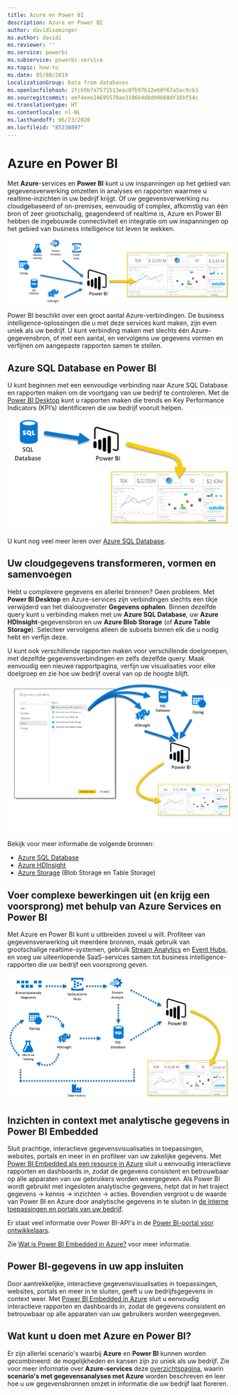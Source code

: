 ```yaml
---
title: Azure en Power BI
description: Azure en Power BI
author: davidiseminger
ms.author: davidi
ms.reviewer: ''
ms.service: powerbi
ms.subservice: powerbi-service
ms.topic: how-to
ms.date: 05/08/2019
LocalizationGroup: Data from databases
ms.openlocfilehash: 2fcb9b7a7571513eac8fb97b12e60f67a5ac9cb3
ms.sourcegitcommit: eef4eee24695570ae3186b4d8d99660df16bf54c
ms.translationtype: HT
ms.contentlocale: nl-NL
ms.lasthandoff: 06/23/2020
ms.locfileid: "85230897"
---
```

# <a name="azure-and-power-bi"></a>Azure en Power BI

Met **Azure**-services en **Power BI** kunt u uw inspanningen op het gebied van gegevensverwerking omzetten in analyses en rapporten waarmee u realtime-inzichten in uw bedrijf krijgt. Of uw gegevensverwerking nu cloudgebaseerd of on-premises, eenvoudig of complex, afkomstig van één bron of zeer grootschalig, geagendeerd of realtime is, Azure en Power BI hebben de ingebouwde connectiviteit en integratie om uw inspanningen op het gebied van business intelligence tot leven te wekken.

![Azuur](media/service-azure-and-power-bi/azure_1.png)

Power BI beschikt over een groot aantal Azure-verbindingen. De business intelligence-oplossingen die u met deze services kunt maken, zijn even uniek als uw bedrijf. U kunt verbinding maken met slechts één Azure-gegevensbron, of met een aantal, en vervolgens uw gegevens vormen en verfijnen om aangepaste rapporten samen te stellen.

## <a name="azure-sql-database-and-power-bi"></a>Azure SQL Database en Power BI

U kunt beginnen met een eenvoudige verbinding naar Azure SQL Database en rapporten maken om de voortgang van uw bedrijf te controleren. Met de [Power BI Desktop](../fundamentals/desktop-getting-started.md) kunt u rapporten maken die trends en Key Performance Indicators (KPI’s) identificeren die uw bedrijf vooruit helpen.

![SQL naar PBI](media/service-azure-and-power-bi/azure_2_sqltopbi.png)

U kunt nog veel meer leren over [Azure SQL Database](https://azure.microsoft.com/services/sql-database/).

## <a name="transform-shape-and-merge-your-cloud-data"></a>Uw cloudgegevens transformeren, vormen en samenvoegen

Hebt u complexere gegevens en allerlei bronnen? Geen probleem. Met **Power BI Desktop** en Azure-services zijn verbindingen slechts één tikje verwijderd van het dialoogvenster **Gegevens ophalen**. Binnen dezelfde query kunt u verbinding maken met uw **Azure SQL Database**, uw **Azure HDInsight**-gegevensbron en uw **Azure Blob Storage** (of **Azure Table Storage**). Selecteer vervolgens alleen de subsets binnen elk die u nodig hebt en verfijn deze.

U kunt ook verschillende rapporten maken voor verschillende doelgroepen, met dezelfde gegevensverbindingen en zelfs dezelfde query. Maak eenvoudig een nieuwe rapportpagina, verfijn uw visualisaties voor elke doelgroep en zie hoe uw bedrijf overal van op de hoogte blijft.

![Meerdere naar PBI](media/service-azure-and-power-bi/azure_3_multipletopbi.png)

Bekijk voor meer informatie de volgende bronnen:

* [Azure SQL Database](https://azure.microsoft.com/services/sql-database/)
* [Azure HDInsight](https://azure.microsoft.com/services/hdinsight/)
* [Azure Storage](https://azure.microsoft.com/services/storage/) (Blob Storage en Table Storage)

## <a name="get-complex-and-ahead-using-azure-services-and-power-bi"></a>Voer complexe bewerkingen uit (en krijg een voorsprong) met behulp van Azure Services en Power BI

Met Azure en Power BI kunt u uitbreiden zoveel u wilt. Profiteer van gegevensverwerking uit meerdere bronnen, maak gebruik van grootschalige realtime-systemen, gebruik [Stream Analytics](https://azure.microsoft.com/services/stream-analytics/) en [Event Hubs](https://azure.microsoft.com/services/event-hubs/), en voeg uw uiteenlopende SaaS-services samen tot business intelligence-rapporten die uw bedrijf een voorsprong geven.

![Azure Complex](media/service-azure-and-power-bi/azure_4_complex.png)

## <a name="context-insights-with-power-bi-embedded-analytics"></a>Inzichten in context met analytische gegevens in Power BI Embedded

Sluit prachtige, interactieve gegevensvisualisaties in toepassingen, websites, portals en meer in en profiteer van uw zakelijke gegevens. Met [Power BI Embedded als een resource in Azure](https://azure.microsoft.com/services/power-bi-embedded/) sluit u eenvoudig interactieve rapporten en dashboards in, zodat de gegevens consistent en betrouwbaar op alle apparaten van uw gebruikers worden weergegeven.  Als Power BI wordt gebruikt met ingesloten analytische gegevens, helpt dat in het traject gegevens -> kennis -> inzichten -> acties.  Bovendien vergroot u de waarde van Power BI en Azure door analytische gegevens in te sluiten in [de interne toepassingen en portals van uw bedrijf](https://powerbi.microsoft.com/developers/embedded-analytics/organization/).

Er staat veel informatie over Power BI-API's in de [Power BI-portal voor ontwikkelaars](https://dev.powerbi.com).

Zie [Wat is Power BI Embedded in Azure?](../developer/embedded/azure-pbie-what-is-power-bi-embedded.md) voor meer informatie.

## <a name="embed-your-power-bi-data-within-your-app"></a>Power BI-gegevens in uw app insluiten

Door aantrekkelijke, interactieve gegevensvisualisaties in toepassingen, websites, portals en meer in te sluiten, geeft u uw bedrijfsgegevens in context weer. Met [Power BI Embedded in Azure](https://azure.microsoft.com/services/power-bi-embedded/) sluit u eenvoudig interactieve rapporten en dashboards in, zodat de gegevens consistent en betrouwbaar op alle apparaten van uw gebruikers worden weergegeven.

## <a name="what-could-you-do-with-azure-and-power-bi"></a>Wat kunt u doen met Azure en Power BI?

Er zijn allerlei scenario's waarbij **Azure** en **Power BI** kunnen worden gecombineerd: de mogelijkheden en kansen zijn zo uniek als uw bedrijf. Zie voor meer informatie over **Azure-services** deze [overzichtspagina](https://docs.microsoft.com/azure/machine-learning/team-data-science-process/plan-your-environment), waarin **scenario's met gegevensanalyses met Azure** worden beschreven en leer hoe u uw gegevensbronnen omzet in informatie die uw bedrijf laat floreren.

